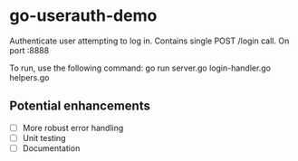 # go-userauth-demo
Authenticate user attempting to log in. Contains single POST /login call. On port :8888

To run, use the following command: go run server.go login-handler.go helpers.go

## Potential enhancements
- [ ] More robust error handling
- [ ] Unit testing
- [ ] Documentation
